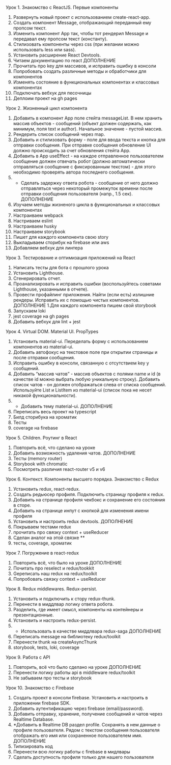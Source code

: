 Урок 1. Знакомство с ReactJS. Первые компоненты
1. Развернуть новый проект с использованием create-react-app.
2. Создать компонент Message, отображающий переданный ему
   пропсом текст.
3. Изменить компонент App так, чтобы тот рендерил Message и
   передавал ему пропсом текст (константу).
4. Стилизовать компоненты через css (при желании можно
   использовать less или sass).
5. Установить расширение React Devtools.
6. Читаем документацию по react
ДОПОЛНЕНИЕ
1. Прочитать про key для массивов, и исправить ошибку в консоли
2. Попробовать создать различные методы и обработчики для компонентов
3. Изменять состояние в функциональных компонентах и классовых компонентах
4. Подключать вебхук для песочницы
5. Деплоим проект на gh pages

Урок 2. Жизненный цикл компонента
1. Добавить в компонент App поле стейта messageList. В нем хранить массив объектов - сообщений (объект должен содержать, как минимум, поля text и author). Начальное значение - пустой массив. 
2. Рендерить список сообщений через map. 
3. Добавить и стилизовать форму - поле для ввода текста и кнопка для отправки сообщения. При отправке сообщения обновление UI должно происходить за счет обновления стейта App. 
4. Добавить в App useEffect - на каждое отправленное пользователем сообщение должен отвечать робот (должно автоматически отправляться сообщение с фиксированным текстом) - для этого необходимо проверять автора последнего сообщения.
4. * Сделать задержку ответа робота - сообщение от него должно отправляться через некоторый промежуток времени после отправки сообщения пользователя (напр., 1.5 сек).
ДОПОЛНЕНИЕ
1. Изучаем методы жизненого цикла в функциональных и классовых компонентах 
2. Настраиваем webpack
3. Настриваем eslint 
4. Настраиваем husky
5. Настраиваем storybook 
6. Пишет для каждого компонента свою story 
7. Выкладываем сторибук на firebase или aws 
8. Добавляем вебхук для линтера

Урок 3. Тестирование и оптимизация приложений на React
1. Написать тесты для бота с прошлого урока 
2. Установить Lighthouse. 
3. Сгенерировать отчет. 
4. Проанализировать и исправить ошибки (воспользуйтесь советами Lighthouse, указанными в отчете). 
5. Провести профайлинг приложения. Найти (если есть) излишние рендеры. Исправить их с помощью чистых компонентов.
ДОПОЛНЕНИЕ
1.Для каждого компонента пишем свой storybook 
6. Запускаем loki 
7. jest coverage на gh pages 
8. Добавить вебхук для lint + jest

Урок 4. Virtual DOM. Material UI. PropTypes
1. Установить material-ui. Переделать форму с использованием компонентов из material-ui. 
2. Добавить автофокус на текстовое поле при открытии страницы и после отправки сообщения. 
3. Исправить ошибку в консоли, связанную с отсутствием key у сообщений. 
4. Добавить “массив чатов” - массив объектов с полями name и id (в качестве id можно выбрать любую уникальную строку). Добавить список чатов - он должен отображаться слева от списка сообщений. Используйте List и ListItem из material-ui (список пока не несет никакой функциональности).
4. * Добавить тему material-ui.
ДОПОЛНЕНИЕ
1. Переписать весь проект на typescript 
2. Билд сторибука на хроматик 
3. Тесты 
4. coverage на firebase

Урок 5. Children. Роутинг в React
1. Повторить всё, что сделано на уроке 
2. Добавить возможность удаления чатов.
ДОПОЛНЕНИЕ
1. Тесты (memory router)
2. Storybook with chromatic
3. Посмотреть различия react-router v5 и v6

Урок 6. Контекст. Компоненты высшего порядка. Знакомство с Redux
1. Установить redux, react-redux.
2. Создать редьюсер профиля. Подключить страницу профиля к redux.
3. Добавить на странице профиля чекбокс и сохранение его состояния в сторе.
4. Добавить на странице инпут с кнопкой для изменения имени профиля
5. Установить и настроить redux devtools.
ДОПОЛНЕНИЕ
1. Покрываем тестами redux 
2. прочитать про связку context + useReducer 
3. Сделан аналог на этой связке **
4. тесты, coverage, хроматик

Урок 7. Погружение в react-redux
1.  Повторить всё, что было на уроке
ДОПОЛНЕНИЕ
1. Почитать про reselect и redux/tookkit
2. Gереписать наш redux на redux/toolkit
3. Попробовать связку context + useReducer

Урок 8. Redux middlewares. Redux-persist.
1. Установить и подключить к стору redux-thunk.
2. Перенести в миддлвар логику ответа робота.
3. Разделить, где имеет смысл, компоненты на контейнеры и презентационные.
4. Установить и настроить redux-persist.
5. * Использовать в качестве миддлвара redux-saga
ДОПОЛНЕНИЕ
1. Переписать message на библиотеку redux/toolkit
2. Перенести thunk на createAsyncThunk
3. storybook, tests, loki, coverage

Урок 9. Работа с API
1. Повторить, всё что было сделано на уроке
ДОПОЛНЕНИЕ
1. Перенести логику работы api в middleware redux/toolkit
2. Не забываем про тесты и storybook

Урок 10. Знакомство с Firebase
1. Создать проект в консоли firebase. Установить и настроить в приложении firebase SDK. 
2. Добавить аутентификацию через firebase (email/password). 
3. Добавить отправку, хранение, получение сообщений и чатов через Realtime Database.
4. *Добавить в Realtime DB раздел profile. Сохранять в нем данные о профиле пользователя. Рядом с текстом сообщения пользователя отображать его имя или сохраненное пользователем имя.
ДОПОЛНЕНИЕ
1. Типизировать код 
2. Перенести всю логику работы с firebase в мидлвары 
3. Сделать доступность профиля только для нашего пользователя

